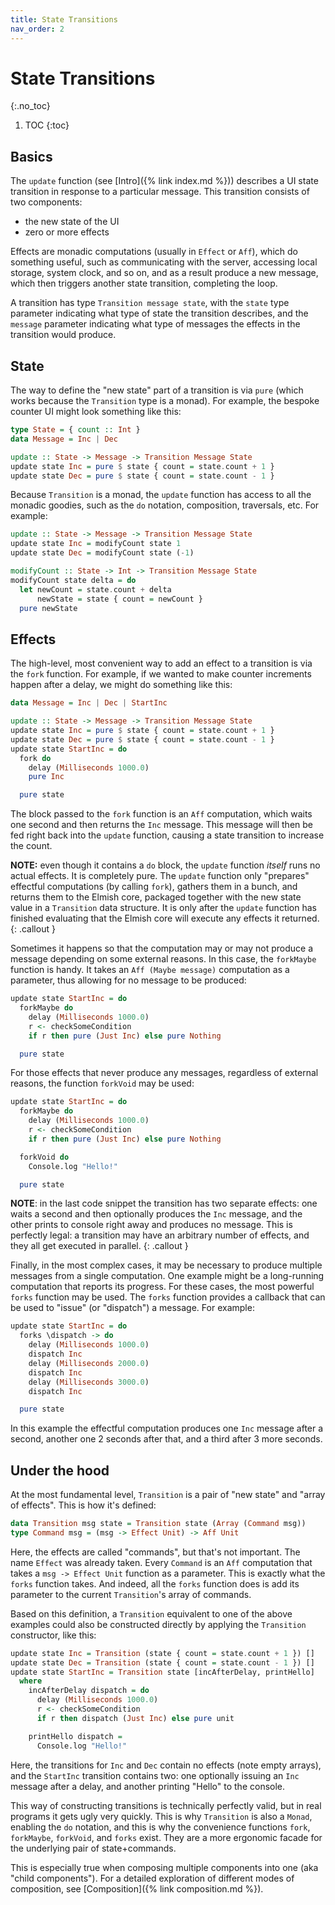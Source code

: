 ```yaml
---
title: State Transitions
nav_order: 2
---
```


# State Transitions
{:.no_toc}

1. TOC
{:toc}

## Basics

The `update` function (see [Intro]({% link index.md %})) describes a UI state transition in
response to a particular message. This transition consists of two components:

* the new state of the UI
* zero or more effects

Effects are monadic computations (usually in `Effect` or `Aff`), which do
something useful, such as communicating with the server, accessing local
storage, system clock, and so on, and as a result produce a new message, which
then triggers another state transition, completing the loop.

A transition has type `Transition message state`, with the `state` type
parameter indicating what type of state the transition describes, and the
`message` parameter indicating what type of messages the effects in the
transition would produce.

## State

The way to define the "new state" part of a transition is via `pure` (which
works because the `Transition` type is a monad). For example, the bespoke
counter UI might look something like this:

```haskell
type State = { count :: Int }
data Message = Inc | Dec

update :: State -> Message -> Transition Message State
update state Inc = pure $ state { count = state.count + 1 }
update state Dec = pure $ state { count = state.count - 1 }
```

Because `Transition` is a monad, the `update` function has access to all the
monadic goodies, such as the `do` notation, composition, traversals, etc. For
example:

```haskell
update :: State -> Message -> Transition Message State
update state Inc = modifyCount state 1
update state Dec = modifyCount state (-1)

modifyCount :: State -> Int -> Transition Message State
modifyCount state delta = do
  let newCount = state.count + delta
      newState = state { count = newCount }
  pure newState
```

## Effects

The high-level, most convenient way to add an effect to a transition is via the
`fork` function. For example, if we wanted to make counter increments happen
after a delay, we might do something like this:

```haskell
data Message = Inc | Dec | StartInc

update :: State -> Message -> Transition Message State
update state Inc = pure $ state { count = state.count + 1 }
update state Dec = pure $ state { count = state.count - 1 }
update state StartInc = do
  fork do
    delay (Milliseconds 1000.0)
    pure Inc

  pure state
```

The block passed to the `fork` function is an `Aff` computation, which waits one
second and then returns the `Inc` message. This message will then be fed right
back into the `update` function, causing a state transition to increase the
count.

**NOTE:** even though it contains a `do` block, the `update` function _itself_
runs no actual effects. It is completely pure. The `update` function only
"prepares" effectful computations (by calling `fork`), gathers them in a
bunch, and returns them to the Elmish core, packaged together with the new
state value in a `Transition` data structure. It is only after the `update`
function has finished evaluating that the Elmish core will execute any effects
it returned.
{: .callout }

Sometimes it happens so that the computation may or may not produce a message
depending on some external reasons. In this case, the `forkMaybe` function is
handy. It takes an `Aff (Maybe message)` computation as a parameter, thus
allowing for no message to be produced:

```haskell
update state StartInc = do
  forkMaybe do
    delay (Milliseconds 1000.0)
    r <- checkSomeCondition
    if r then pure (Just Inc) else pure Nothing

  pure state
```

For those effects that never produce any messages, regardless of external
reasons, the function `forkVoid` may be used:

```haskell
update state StartInc = do
  forkMaybe do
    delay (Milliseconds 1000.0)
    r <- checkSomeCondition
    if r then pure (Just Inc) else pure Nothing

  forkVoid do
    Console.log "Hello!"

  pure state
```

**NOTE**: in the last code snippet the transition has two separate effects:
one waits a second and then optionally produces the `Inc` message, and the
other prints to console right away and produces no message. This is perfectly
legal: a transition may have an arbitrary number of effects, and they all get
executed in parallel.
{: .callout }

Finally, in the most complex cases, it may be necessary to produce multiple
messages from a single computation. One example might be a long-running
computation that reports its progress. For these cases, the most powerful
`forks` function may be used. The `forks` function provides a callback that can
be used to "issue" (or "dispatch") a message. For example:

```haskell
update state StartInc = do
  forks \dispatch -> do
    delay (Milliseconds 1000.0)
    dispatch Inc
    delay (Milliseconds 2000.0)
    dispatch Inc
    delay (Milliseconds 3000.0)
    dispatch Inc

  pure state
```

In this example the effectful computation produces one `Inc` message after a
second, another one 2 seconds after that, and a third after 3 more seconds.

## Under the hood

At the most fundamental level, `Transition` is a pair of "new state" and "array
of effects". This is how it's defined:

```haskell
data Transition msg state = Transition state (Array (Command msg))
type Command msg = (msg -> Effect Unit) -> Aff Unit
```

Here, the effects are called "commands", but that's not important. The name
`Effect` was already taken. Every `Command` is an `Aff` computation that takes a
`msg -> Effect Unit` function as a parameter. This is exactly what the `forks`
function takes. And indeed, all the `forks` function does is add its parameter
to the current `Transition`'s array of commands.

Based on this definition, a `Transition` equivalent to one of the above examples
could also be constructed directly by applying the `Transition` constructor,
like this:

```haskell
update state Inc = Transition (state { count = state.count + 1 }) []
update state Dec = Transition (state { count = state.count - 1 }) []
update state StartInc = Transition state [incAfterDelay, printHello]
  where
    incAfterDelay dispatch = do
      delay (Milliseconds 1000.0)
      r <- checkSomeCondition
      if r then dispatch (Just Inc) else pure unit

    printHello dispatch =
      Console.log "Hello!"
```

Here, the transitions for `Inc` and `Dec` contain no effects (note empty
arrays), and the `StartInc` transition contains two: one optionally issuing an
`Inc` message after a delay, and another printing "Hello" to the console.

This way of constructing transitions is technically perfectly valid, but in real
programs it gets ugly very quickly. This is why `Transition` is also a `Monad`,
enabling the `do` notation, and this is why the convenience functions `fork`,
`forkMaybe`, `forkVoid`, and `forks` exist. They are a more ergonomic facade for
the underlying pair of state+commands.

This is especially true when composing multiple components into one (aka "child
components"). For a detailed exploration of different modes of composition, see
[Composition]({% link composition.md %}).
